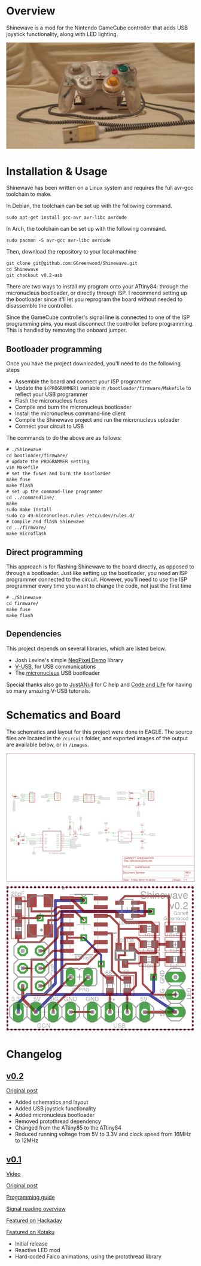 # Overview
Shinewave is a mod for the Nintendo GameCube controller that adds USB joystick functionality, along with LED lighting.

![Controller](/images/controller.jpg)

# Installation & Usage
Shinewave has been written on a Linux system and requires the full avr-gcc toolchain to make.

In Debian, the toolchain can be set up with the following command.

	sudo apt-get install gcc-avr avr-libc avrdude

In Arch, the toolchain can be set up with the following command.

	sudo pacman -S avr-gcc avr-libc avrdude

Then, download the repository to your local machine

	git clone git@github.com:GGreenwood/Shinewave.git
    cd Shinewave
    git checkout v0.2-usb

There are two ways to install my program onto your ATtiny84: through the micronucleus bootloader, or directly through ISP. I recommend setting up the bootloader since it'll let you reprogram the board without needed to disassemble the controller.

Since the GameCube controller's signal line is connected to one of the ISP programming pins, you must disconnect the controller before programming. This is handled by removing the onboard jumper.

## Bootloader programming
Once you have the project downloaded, you'll need to do the following steps

* Assemble the board and connect your ISP programmer
* Update the `$(PROGRAMMER)` variable in `/bootloader/firmware/Makefile` to reflect your USB programmer
* Flash the micronucleus fuses
* Compile and burn the micronucleus bootloader
* Install the micronucleus command-line client
* Compile the Shinewave project and run the micronucleus uploader
* Connect your circuit to USB

The commands to do the above are as follows:

    # ./Shinewave
    cd bootloader/firmware/
    # update the PROGRAMMER setting
    vim Makefile
    # set the fuses and burn the bootloader
    make fuse
    make flash
    # set up the command-line programmer
    cd ../commandline/
    make
    sudo make install
    sudo cp 49-micronucleus.rules /etc/udev/rules.d/
    # Compile and flash Shinewave
    cd ../firmware/
    make microflash

## Direct programming
This approach is for flashing Shinewave to the board directly, as opposed to through a bootloader. Just like setting up the bootloader, you need an ISP programmer connected to the circuit. However, you'll need to use the ISP programmer every time you want to change the code, not just the first time

    # ./Shinewave
    cd firmware/
    make fuse
    make flash

## Dependencies
This project depends on several libraries, which are listed below.

* Josh Levine's simple [NeoPixel Demo](https://github.com/bigjosh/SimpleNeoPixelDemo) library
* [V-USB](https://www.obdev.at/products/vusb/index.html), for USB communications
* The [micronucleus](https://github.com/micronucleus/micronucleus) USB bootloader

Special thanks also go to [JustANull](https://github.com/JustANull) for C help and [Code and Life](http://codeandlife.com/) for having so many amazing V-USB tutorials.

# Schematics and Board
The schematics and layout for this project were done in EAGLE. The source files are located in the `/circuit` folder, and exported images of the output are available below, or in `/images`.

![Schematics](/images/schematic.png)
![Board](/images/board.png)

# Changelog

## [v0.2](https://github.com/GGreenwood/Shinewave/releases/tag/v0.2)
[Original post](electricexploits.net/gamecube-controller-usb-conversion-mod/)

* Added schematics and layout
* Added USB joystick functionality
* Added micronucleus bootloader
* Removed protothread dependency
* Changed from the ATtiny85 to the ATtiny84
* Reduced running voltage from 5V to 3.3V and clock speed from 16MHz to 12MHz

## [v0.1](https://github.com/GGreenwood/Shinewave/releases/tag/v0.1-falco)
[Video](https://www.youtube.com/watch?v=1U4EOI_aFdc)

[Original post](http://electricexploits.net/shinewave/)

[Programming guide](http://electricexploits.net/programming-the-waveshine-prototype-part1/)

[Signal reading overview](http://electricexploits.net/programming-the-waveshine-prototype-part2/)

[Featured on Hackaday](http://hackaday.com/2015/08/02/shinewave-gamecube-controller-is-shiny/) 

[Featured on Kotaku](http://kotaku.com/gamecube-controller-responds-to-smash-bros-moves-with-1721711510)

* Initial release
* Reactive LED mod
* Hard-coded Falco animations, using the protothread library
